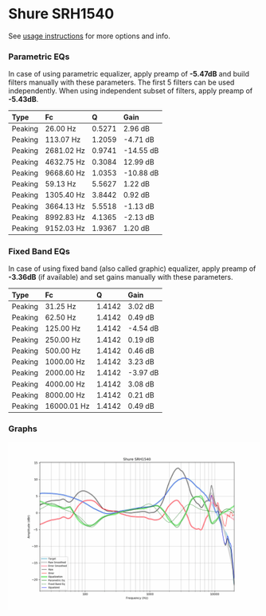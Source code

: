 # Shure SRH1540
See [usage instructions](https://github.com/jaakkopasanen/AutoEq#usage) for more options and info.

### Parametric EQs
In case of using parametric equalizer, apply preamp of **-5.47dB** and build filters manually
with these parameters. The first 5 filters can be used independently.
When using independent subset of filters, apply preamp of **-5.43dB**.

| Type    | Fc         |      Q | Gain      |
|:--------|:-----------|:-------|:----------|
| Peaking | 26.00 Hz   | 0.5271 | 2.96 dB   |
| Peaking | 113.07 Hz  | 1.2059 | -4.71 dB  |
| Peaking | 2681.02 Hz | 0.9741 | -14.55 dB |
| Peaking | 4632.75 Hz | 0.3084 | 12.99 dB  |
| Peaking | 9668.60 Hz | 1.0353 | -10.88 dB |
| Peaking | 59.13 Hz   | 5.5627 | 1.22 dB   |
| Peaking | 1305.40 Hz | 3.8442 | 0.92 dB   |
| Peaking | 3664.13 Hz | 5.5518 | -1.13 dB  |
| Peaking | 8992.83 Hz | 4.1365 | -2.13 dB  |
| Peaking | 9152.03 Hz | 1.9367 | 1.20 dB   |

### Fixed Band EQs
In case of using fixed band (also called graphic) equalizer, apply preamp of **-3.36dB**
(if available) and set gains manually with these parameters.

| Type    | Fc          |      Q | Gain     |
|:--------|:------------|:-------|:---------|
| Peaking | 31.25 Hz    | 1.4142 | 3.02 dB  |
| Peaking | 62.50 Hz    | 1.4142 | 0.49 dB  |
| Peaking | 125.00 Hz   | 1.4142 | -4.54 dB |
| Peaking | 250.00 Hz   | 1.4142 | 0.19 dB  |
| Peaking | 500.00 Hz   | 1.4142 | 0.46 dB  |
| Peaking | 1000.00 Hz  | 1.4142 | 3.23 dB  |
| Peaking | 2000.00 Hz  | 1.4142 | -3.97 dB |
| Peaking | 4000.00 Hz  | 1.4142 | 3.08 dB  |
| Peaking | 8000.00 Hz  | 1.4142 | 0.21 dB  |
| Peaking | 16000.01 Hz | 1.4142 | 0.49 dB  |

### Graphs
![](./Shure%20SRH1540.png)